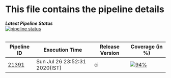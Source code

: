 # This file contains the pipeline details 

***Latest Pipeline Status***</u><br>
[![pipeline status](https://gitlab.mayadata.io/litmuschaos/litmus-e2e/badges/litmus-portal/pipeline.svg)](https://gitlab.mayadata.io/litmuschaos/litmus-e2e/commits/generic)
<br><br>

| Pipeline ID |   Execution Time        | Release Version | Coverage (in %) |
|---------|---------------------------|--------------|--------------|
|    <a href= "https://gitlab.mayadata.io/litmuschaos/litmus-e2e/pipelines/21391">21391</a>   |  Sun Jul 26 23:52:31 2020(IST)           |  ci     |  [![94%](https://progress-bar.dev/94)](https://bit.ly/2OLie8t)     |

